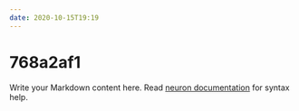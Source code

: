 ```yaml
---
date: 2020-10-15T19:19
---
```


# 768a2af1

Write your Markdown content here. Read [neuron documentation](https://neuron.zettel.page/2011404.html) for syntax help.


